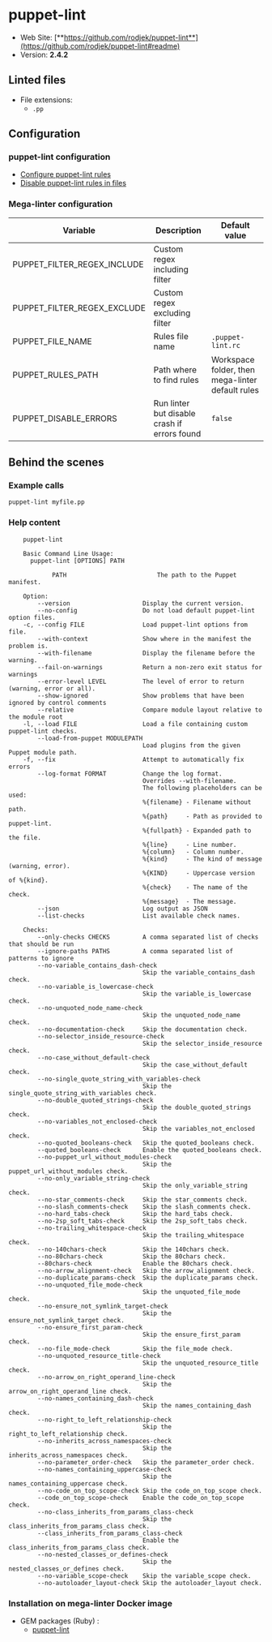 <!-- markdownlint-disable MD033 MD041 -->
<!-- Generated by .automation/build.py, please do not update manually -->
# puppet-lint

- Web Site: [**https://github.com/rodjek/puppet-lint**](https://github.com/rodjek/puppet-lint#readme)
- Version: **2.4.2**

## Linted files

- File extensions:
  - `.pp`

## Configuration

### puppet-lint configuration

- [Configure puppet-lint rules](https://github.com/rodjek/puppet-lint#configuration-file)
- [Disable puppet-lint rules in files](https://github.com/rodjek/puppet-lint#disable-checks-within-puppet-code)

### Mega-linter configuration

| Variable | Description | Default value |
| ----------------- | -------------- | -------------- |
| PUPPET_FILTER_REGEX_INCLUDE | Custom regex including filter |  |
| PUPPET_FILTER_REGEX_EXCLUDE | Custom regex excluding filter |  |
| PUPPET_FILE_NAME | Rules file name | `.puppet-lint.rc` |
| PUPPET_RULES_PATH | Path where to find rules | Workspace folder, then mega-linter default rules |
| PUPPET_DISABLE_ERRORS | Run linter but disable crash if errors found | `false` |

## Behind the scenes

### Example calls

```shell
puppet-lint myfile.pp
```


### Help content

```shell
    puppet-lint

    Basic Command Line Usage:
      puppet-lint [OPTIONS] PATH

            PATH                         The path to the Puppet manifest.

    Option:
        --version                    Display the current version.
        --no-config                  Do not load default puppet-lint option files.
    -c, --config FILE                Load puppet-lint options from file.
        --with-context               Show where in the manifest the problem is.
        --with-filename              Display the filename before the warning.
        --fail-on-warnings           Return a non-zero exit status for warnings
        --error-level LEVEL          The level of error to return (warning, error or all).
        --show-ignored               Show problems that have been ignored by control comments
        --relative                   Compare module layout relative to the module root
    -l, --load FILE                  Load a file containing custom puppet-lint checks.
        --load-from-puppet MODULEPATH
                                     Load plugins from the given Puppet module path.
    -f, --fix                        Attempt to automatically fix errors
        --log-format FORMAT          Change the log format.
                                     Overrides --with-filename.
                                     The following placeholders can be used:
                                     %{filename} - Filename without path.
                                     %{path}     - Path as provided to puppet-lint.
                                     %{fullpath} - Expanded path to the file.
                                     %{line}     - Line number.
                                     %{column}   - Column number.
                                     %{kind}     - The kind of message (warning, error).
                                     %{KIND}     - Uppercase version of %{kind}.
                                     %{check}    - The name of the check.
                                     %{message}  - The message.
        --json                       Log output as JSON
        --list-checks                List available check names.

    Checks:
        --only-checks CHECKS         A comma separated list of checks that should be run
        --ignore-paths PATHS         A comma separated list of patterns to ignore
        --no-variable_contains_dash-check
                                     Skip the variable_contains_dash check.
        --no-variable_is_lowercase-check
                                     Skip the variable_is_lowercase check.
        --no-unquoted_node_name-check
                                     Skip the unquoted_node_name check.
        --no-documentation-check     Skip the documentation check.
        --no-selector_inside_resource-check
                                     Skip the selector_inside_resource check.
        --no-case_without_default-check
                                     Skip the case_without_default check.
        --no-single_quote_string_with_variables-check
                                     Skip the single_quote_string_with_variables check.
        --no-double_quoted_strings-check
                                     Skip the double_quoted_strings check.
        --no-variables_not_enclosed-check
                                     Skip the variables_not_enclosed check.
        --no-quoted_booleans-check   Skip the quoted_booleans check.
        --quoted_booleans-check      Enable the quoted_booleans check.
        --no-puppet_url_without_modules-check
                                     Skip the puppet_url_without_modules check.
        --no-only_variable_string-check
                                     Skip the only_variable_string check.
        --no-star_comments-check     Skip the star_comments check.
        --no-slash_comments-check    Skip the slash_comments check.
        --no-hard_tabs-check         Skip the hard_tabs check.
        --no-2sp_soft_tabs-check     Skip the 2sp_soft_tabs check.
        --no-trailing_whitespace-check
                                     Skip the trailing_whitespace check.
        --no-140chars-check          Skip the 140chars check.
        --no-80chars-check           Skip the 80chars check.
        --80chars-check              Enable the 80chars check.
        --no-arrow_alignment-check   Skip the arrow_alignment check.
        --no-duplicate_params-check  Skip the duplicate_params check.
        --no-unquoted_file_mode-check
                                     Skip the unquoted_file_mode check.
        --no-ensure_not_symlink_target-check
                                     Skip the ensure_not_symlink_target check.
        --no-ensure_first_param-check
                                     Skip the ensure_first_param check.
        --no-file_mode-check         Skip the file_mode check.
        --no-unquoted_resource_title-check
                                     Skip the unquoted_resource_title check.
        --no-arrow_on_right_operand_line-check
                                     Skip the arrow_on_right_operand_line check.
        --no-names_containing_dash-check
                                     Skip the names_containing_dash check.
        --no-right_to_left_relationship-check
                                     Skip the right_to_left_relationship check.
        --no-inherits_across_namespaces-check
                                     Skip the inherits_across_namespaces check.
        --no-parameter_order-check   Skip the parameter_order check.
        --no-names_containing_uppercase-check
                                     Skip the names_containing_uppercase check.
        --no-code_on_top_scope-check Skip the code_on_top_scope check.
        --code_on_top_scope-check    Enable the code_on_top_scope check.
        --no-class_inherits_from_params_class-check
                                     Skip the class_inherits_from_params_class check.
        --class_inherits_from_params_class-check
                                     Enable the class_inherits_from_params_class check.
        --no-nested_classes_or_defines-check
                                     Skip the nested_classes_or_defines check.
        --no-variable_scope-check    Skip the variable_scope check.
        --no-autoloader_layout-check Skip the autoloader_layout check.

```

### Installation on mega-linter Docker image

- GEM packages (Ruby) :
  - [puppet-lint](https://rubygems.org/gems/puppet-lint)
